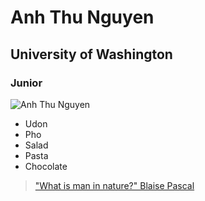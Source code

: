 # Anh Thu Nguyen
## University of Washington 
### Junior 
![Anh Thu Nguyen](~/Info201/lab1_exercise/anhthu.jpg)
* Udon
* Pho 
* Salad
* Pasta 
* Chocolate 
> ["What is man in nature?" Blaise Pascal](https://www.goodreads.com/quotes/394582-for-after-all-what-is-man-in-nature-a-middle)